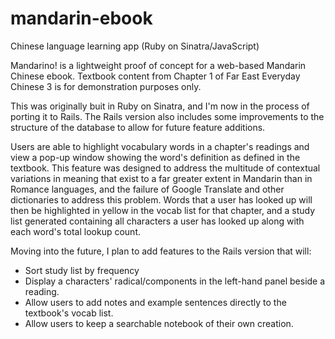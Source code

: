 # mandarin-ebook
Chinese language learning app (Ruby on Sinatra/JavaScript)

Mandarino! is a lightweight proof of concept for a web-based Mandarin Chinese ebook. Textbook content from Chapter 1 of Far East Everyday Chinese 3 is for demonstration purposes only. 

This was originally buit in Ruby on Sinatra, and I'm now in the process of porting it to Rails. The Rails version also includes some improvements to the structure of the database to allow for future feature additions.

Users are able to highlight vocabulary words in a chapter's readings and view a pop-up window showing the word's definition as defined in the textbook. This feature was designed to address the multitude of contextual variations in meaning that exist to a far greater extent in Mandarin than in Romance languages, and the failure of Google Translate and other dictionaries to address this problem. Words that a user has looked up will then be highlighted in yellow in the vocab list for that chapter, and a study list generated containing all characters a user has looked up along with each word's total lookup count.

Moving into the future, I plan to add features to the Rails version that will:
- Sort study list by frequency
- Display a characters' radical/components in the left-hand panel beside a reading.
- Allow users to add notes and example sentences directly to the textbook's vocab list.
- Allow users to keep a searchable notebook of their own creation.
